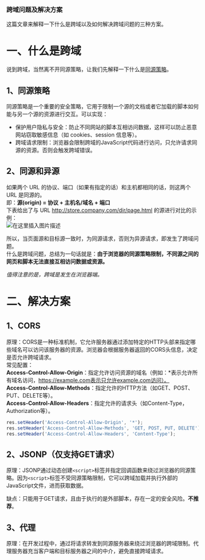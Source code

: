 ### 跨域问题及解决方案

这篇文章来解释一下什么是跨域以及如何解决跨域问题的三种方案。

# []()一、什么是跨域

说到跨域，当然离不开同源策略，让我们先解释一下什么是[同源策略](https://developer.mozilla.org/zh-CN/docs/Web/Security/Same-origin_policy)。

## []()1、同源策略

同源策略是一个重要的安全策略，它用于限制一个源的文档或者它加载的脚本如何能与另一个源的资源进行交互。可以实现：

*   保护用户隐私与安全：防止不同网站的脚本互相访问数据，这样可以防止恶意网站窃取敏感信息（如 cookies、session 信息等）。
*   跨域请求限制：浏览器会限制跨域的JavaScript代码进行访问，只允许请求同源的资源。否则会触发跨域错误。

## []()2、同源和异源

如果两个 URL 的协议、端口（如果有指定的话）和主机都相同的话，则这两个 URL 是同源的。\
即：**源(origin) = 协议 + 主机名/域名 + 端口**\
下表给出了与 URL <http://store.company.com/dir/page.html> 的源进行对比的示例：\
![在这里插入图片描述](https://p0-xtjj-private.juejin.cn/tos-cn-i-73owjymdk6/c2a6dee08acc44dabceae50cf3d7acf2~tplv-73owjymdk6-jj-mark-v1:0:0:0:0:5o6Y6YeR5oqA5pyv56S-5Yy6IEAg6a2U6IqL5bCP54uX:q75.awebp?policy=eyJ2bSI6MywidWlkIjoiMTY2MDc0MDM3NjQ4Mjk3MSJ9&rk3s=f64ab15b&x-orig-authkey=f32326d3454f2ac7e96d3d06cdbb035152127018&x-orig-expires=1737354500&x-orig-sign=tuQVjrmARAcKbK7s68kZybzOLt4%3D)

所以，当页面源和目标源一致时，为同源请求，否则为异源请求，即发生了跨域问题。\
什么是跨域问题，总结为一句话就是：**由于浏览器的同源策略限制，不同源之间的网页和脚本无法直接互相访问数据或资源。**

*值得注意的是，跨域是发生在浏览器端。*

# []()二、解决方案

## []()1、CORS

原理：CORS是一种标准机制，它允许服务器通过添加特定的HTTP头部来指定哪些域名可以访问该服务器的资源。浏览器会根据服务器返回的CORS头信息，决定是否允许跨域请求。\
常见配置：\
**Access-Control-Allow-Origin**：指定允许访问资源的域名（例如：\*表示允许所有域名访问，<https://example.com表示只允许example.com访问）。>\
**Access-Control-Allow-Methods**：指定允许的HTTP方法（如GET、POST、PUT、DELETE等）。\
**Access-Control-Allow-Headers**：指定允许的请求头（如Content-Type，Authorization等）。

```jsx
res.setHeader('Access-Control-Allow-Origin', '*');
res.setHeader('Access-Control-Allow-Methods', 'GET, POST, PUT, DELETE');
res.setHeader('Access-Control-Allow-Headers', 'Content-Type');
```


## []()2、JSONP（仅支持GET请求）

原理：JSONP通过动态创建`<script>`标签并指定回调函数来绕过浏览器的同源策略。因为`<script>`标签不受同源策略限制，它可以跨域加载并执行外部的JavaScript文件，进而获取数据。

缺点：只能用于GET请求，且由于执行的是外部脚本，存在一定的安全风险。**不推荐**。

## []()3、代理

原理：在开发过程中，通过将请求转发到同源服务器来绕过浏览器的跨域限制。代理服务器充当客户端和目标服务器之间的中介，避免直接跨域请求。
